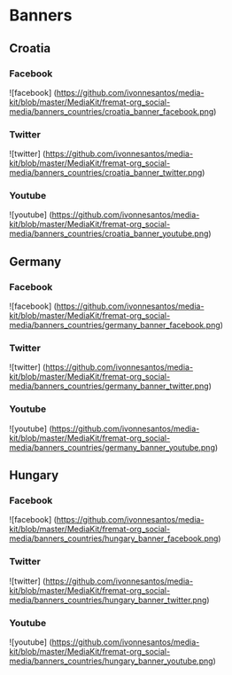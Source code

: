 # Banners

## Croatia

### Facebook
![facebook] (https://github.com/ivonnesantos/media-kit/blob/master/MediaKit/fremat-org_social-media/banners_countries/croatia_banner_facebook.png)
### Twitter
![twitter] (https://github.com/ivonnesantos/media-kit/blob/master/MediaKit/fremat-org_social-media/banners_countries/croatia_banner_twitter.png)
### Youtube
![youtube] (https://github.com/ivonnesantos/media-kit/blob/master/MediaKit/fremat-org_social-media/banners_countries/croatia_banner_youtube.png)

## Germany

### Facebook
![facebook] (https://github.com/ivonnesantos/media-kit/blob/master/MediaKit/fremat-org_social-media/banners_countries/germany_banner_facebook.png)
### Twitter
![twitter] (https://github.com/ivonnesantos/media-kit/blob/master/MediaKit/fremat-org_social-media/banners_countries/germany_banner_twitter.png)
### Youtube
![youtube] (https://github.com/ivonnesantos/media-kit/blob/master/MediaKit/fremat-org_social-media/banners_countries/germany_banner_youtube.png)

## Hungary

### Facebook
![facebook] (https://github.com/ivonnesantos/media-kit/blob/master/MediaKit/fremat-org_social-media/banners_countries/hungary_banner_facebook.png)
### Twitter
![twitter] (https://github.com/ivonnesantos/media-kit/blob/master/MediaKit/fremat-org_social-media/banners_countries/hungary_banner_twitter.png)
### Youtube
![youtube] (https://github.com/ivonnesantos/media-kit/blob/master/MediaKit/fremat-org_social-media/banners_countries/hungary_banner_youtube.png)

